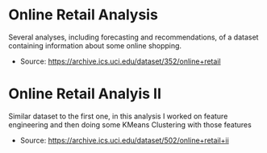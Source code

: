 # Online Retail Analysis
Several analyses, including forecasting and recommendations, of a dataset containing information about some online shopping. 
* Source: https://archive.ics.uci.edu/dataset/352/online+retail

# Online Retail Analyis II
Similar dataset to the first one, in this analysis I worked on feature engineering and then doing some KMeans Clustering with those features
* Source: https://archive.ics.uci.edu/dataset/502/online+retail+ii
